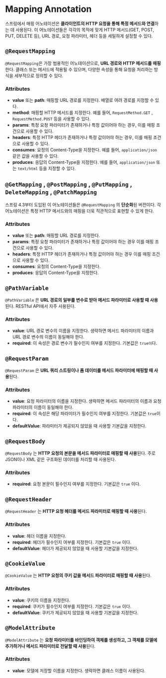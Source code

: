 # Mapping Annotation

스프링에서 매핑 어노테이션은 **클라이언트의 HTTP 요청을 통해 특정 메서드와 연결**하는 데 사용된다. 이 어노테이션들은 각각의 목적에 맞게 HTTP 메서드(GET, POST, PUT, DELETE 등), URL 경로, 요청 파라미터, 헤더 등을 세밀하게 설정할 수 있다. 

## `@RequestMapping`

`@RequestMapping`은 가장 범용적인 어노테이션으로, **URL 경로와 HTTP 메서드를 매핑**한다. 클래스 또는 메서드에 적용될 수 있으며, 다양한 속성을 통해 요청을 처리하는 방식을 세부적으로 정의할 수 있다.

### Attributes

- **value** 또는 **path**: 매핑할 URL 경로를 지정한다. 배열로 여려 경로를 지정할 수 있다.
- **method**: 매핑할 HTTP 메서드를 지정한다. 예를 들어, `RequestMethod.GET` , `RequestMethod.POST` 등을 사용할 수 있다.
- **params**: 특정 요청 파라미터가 존재하거나 특정 값이어야 하는 경우, 이를 매핑 조건으로 사용할 수 있다.
- **headers**: 특정 HTTP 헤더가 존재하거나 특정 값이어야 하는 경우, 이를 매핑 조건으로 사용할 수 있다.
- **consumes**: 요청의 Content-Type을 지정한다. 예를 들어, `application/json` 같은 값을 사용할 수 있다.
- **produces**: 응답의 Content-Type을 지정한다. 예를 들어, `application/json`  또는 `text/html` 등을 지정할 수 있다.

## `@GetMapping` , `@PostMapping` , `@PutMapping` , `DeleteMapping` , `@PatchMapping`

스프링 4.3부터 도입된 이 어노테이션들은 `@RequestMapping` 의 **단순화**된 버전이다. 각 어노테이션은 특정 HTTP 메서드와의 매핑을 더욱 직관적으로 표현할 수 있게 한다. 

### Attributes

- **value** 또는 **path**: 매핑할 URL 경로를 지정한다.
- **params**: 특정 요청 파라미터가 존재하거나 특정 값이어야 하는 경우 이를 매핑 조건으로 사용할 수 있다.
- **headers**: 특정 HTTP 헤더가 존재하거나 특정 값이어야 하는 경우 이를 매핑 조건으로 사용할 수 있다.
- **consumes**: 요청의 Content-Type을 지정한다.
- **produces**: 응답의 Content-Type을 지정한다.

## `@PathVariable`

`@PathVariable` 은 **URL 경로의 일부를 변수로 받아 메서드 파라미터로 사용할 때 사용**된다. RESTful API에서 자주 사용된다. 

### Attributes

- **value**: URL 경로 변수의 이름을 지정한다. 생략하면 메서드 파라미터의 이름과 URL 경로 변수의 이름이 동일해야 한다.
- **required**: 이 속성은 경로 변수가 필수인지 여부를 지정한다. 기본값은 `true이`다.

## `@RequestParam`

`@RequestParam` 은 **URL 쿼리 스트링이나 폼 데이터를 메서드 파라미터에 매핑할 때 사용**된다.

### Attributes

- **value**: 요청 파라미터의 이름을 지정한다. 생략하면 메서드 파라미터의 이름과 요청 파라미터의 이름이 동일해야 한다.
- **required**: 이 속성은 해당 파라미터가 필수인지 여부를 지정한다. 기본값은 `true`이다.
- **defaultValue**: 파라미터가 제공되지 않았을 때 사용할 기본값을 지정한다.

## `@RequestBody`

`@RequestBody` 는 **HTTP 요청의 본문을 메서드 파라미터로 매핑할 때 사용**된다. 주로 JSON이나 XML 같은 구조화된 데이터를 처리할 때 사용된다.

### Attributes

- **required**: 요청 본문이 필수인지 여부를 지정한다. 기본값은 `true` 이다.

## `@RequestHeader`

`@RequestHeader` 는 **HTTP 요청 헤더를 메서드 파라미터로 매핑할 때 사용**된다.

### Attributes

- **value**: 헤더 이름을 지정한다.
- **required**: 헤더가 필수인지 여부를 지정한다. 기본값은 `true` 이다.
- **defaultValue**: 헤더가 제공되지 않았을 때 사용할 기본값을 지정한다.

## `@CookieValue`

`@CookieValue` 는 **HTTP 요청의 쿠키 값을 메서드 파라미터로 매핑할 때 사용**된다.

### Attributes

- **value**: 쿠키의 이름을 지정한다.
- **required**: 쿠키가 필수인지 여부를 지정한다. 기본값은 `true` 이다.
- **defaultValue**: 쿠키가 제공되지 않았을 때 사용할 기본값을 지정한다.

## `@ModelAttribute`

`@ModelAttribute` 는 **요청 파라미터를 바인딩하여 객체를 생성하고, 그 객체를 모델에 추가하거나 메서드 파라미터로 전달할 때 사용**된다.

### Attributes

- **value**: 모델에 저장할 이름을 지정한다. 생략하면 클래스 이름이 사용된다.